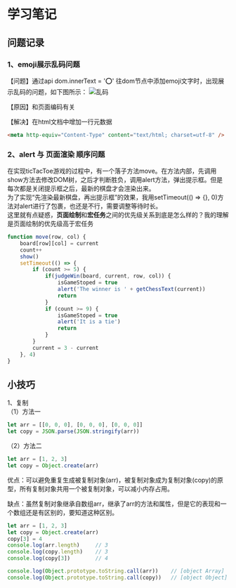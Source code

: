 # 学习笔记


## 问题记录

### 1、emoji展示乱码问题
【问题】通过api dom.innerText = '⭕' 往dom节点中添加emoji文字时，出现展示乱码的问题，如下图所示：
![乱码](https://thumbnail0.baidupcs.com/thumbnail/cb6b5b11fq2f9625f9a3cf1e97488535?fid=3742423178-250528-119697139091028&rt=pr&sign=FDTAER-DCb740ccc5511e5e8fedcff06b081203-pzG7Zrl42a3W%2bIiAkITEAUZya6U%3d&expires=8h&chkbd=0&chkv=0&dp-logid=7898615233605930420&dp-callid=0&time=1607230800&size=c1440_u900&quality=90&vuk=3742423178&ft=image&autopolicy=1)

【原因】和页面编码有关

【解决】在html文档中增加一行元数据
```html
<meta http-equiv="Content-Type" content="text/html; charset=utf-8" />
```



### 2、alert 与 页面渲染 顺序问题
在实现ticTacToe游戏的过程中，有一个落子方法move。在方法内部，先调用show方法去修改DOM树，之后才判断胜负，调用alert方法，弹出提示框。但是每次都是关闭提示框之后，最新的棋盘才会渲染出来。   
为了实现“先渲染最新棋盘，再出提示框”的效果，我用setTimeout(() => {}, 0)方法对alert进行了包裹，也还是不行，需要调整等待时长。   
这里就有点疑惑，**页面绘制**和**宏任务**之间的优先级关系到底是怎么样的？我的理解是页面绘制的优先级高于宏任务

```javascript
function move(row, col) {
    board[row][col] = current
    count++
    show()
    setTimeout(() => {
        if (count >= 5) {
            if(judgeWin(board, current, row, col)) {
                isGameStoped = true
                alert('The winner is ' + getChessText(current))
                return
            }
            if (count >= 9) {
                isGameStoped = true
                alert('It is a tie')
                return 
            }
        }
        current = 3 - current
    }, 4)
}
```




## 小技巧
1、复制  
（1）方法一
```javascript
let arr = [[0, 0, 0], [0, 0, 0], [0, 0, 0]]
let copy = JSON.parse(JSON.stringify(arr))
```

（2）方法二
```javascript
let arr = [1, 2, 3]
let copy = Object.create(arr)
```
优点：可以避免重复生成被复制对象(arr)，被复制对象成为复制对象(copy)的原型，所有复制对象共用一个被复制对象，可以减小内存占用。  

缺点：虽然复制对象继承自数组arr，继承了arr的方法和属性，但是它的表现和一个数组还是有区别的，要知道这种区别。
```javascript
let arr = [1, 2, 3]
let copy = Object.create(arr)
copy[3] = 4
console.log(arr.length)     // 3
console.log(copy.length)    // 3
console.log(copy[3])        // 4

console.log(Object.prototype.toString.call(arr))    // [object Array]
console.log(Object.prototype.toString.call(copy))   // [object Object]

```

